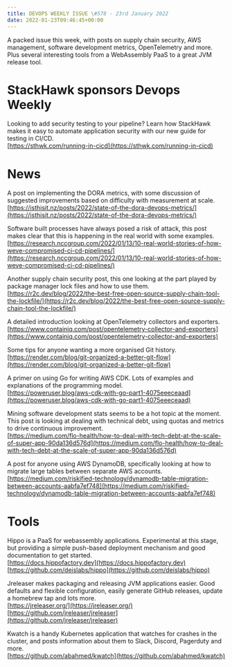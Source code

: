 ```yaml
---
title: DEVOPS WEEKLY ISSUE \#578 - 23rd January 2022 
date: 2022-01-23T09:46:45+00:00
---
```


A packed issue this week, with posts on supply chain security, AWS management, software development metrics, OpenTelemetry and more. Plus several interesting tools from a WebAssembly PaaS to a great JVM release tool.


StackHawk sponsors Devops Weekly
============================

Looking to add security testing to your pipeline? Learn how StackHawk makes it easy to automate application security with our new guide for testing in CI/CD.
<br>[https://sthwk.com/running-in-cicd](https://sthwk.com/running-in-cicd)


News
====

A post on implementing the DORA metrics, with some discussion of suggested improvements based on difficulty with measurement at scale.
<br>[https://isthisit.nz/posts/2022/state-of-the-dora-devops-metrics/](https://isthisit.nz/posts/2022/state-of-the-dora-devops-metrics/)


Software built processes have always posed a risk of attack, this post makes clear that this is happening in the real world with some examples.
<br>[https://research.nccgroup.com/2022/01/13/10-real-world-stories-of-how-weve-compromised-ci-cd-pipelines/](https://research.nccgroup.com/2022/01/13/10-real-world-stories-of-how-weve-compromised-ci-cd-pipelines/)


Another supply chain security post, this one looking at the part played by package manager lock files and how to use them.
<br>[https://r2c.dev/blog/2022/the-best-free-open-source-supply-chain-tool-the-lockfile/](https://r2c.dev/blog/2022/the-best-free-open-source-supply-chain-tool-the-lockfile/)


A detailed introduction looking at OpenTelemetry collectors and exporters.
<br>[https://www.containiq.com/post/opentelemetry-collector-and-exporters](https://www.containiq.com/post/opentelemetry-collector-and-exporters)


Some tips for anyone wanting a more organised Git history.
<br>[https://render.com/blog/git-organized-a-better-git-flow](https://render.com/blog/git-organized-a-better-git-flow)


A primer on using Go for writing AWS CDK. Lots of examples and explanations of the programming model.
<br>[https://poweruser.blog/aws-cdk-with-go-part1-4075eeeceaad](https://poweruser.blog/aws-cdk-with-go-part1-4075eeeceaad)


Mining software development stats seems to be a hot topic at the moment. This post is looking at dealing with technical debt, using quotas and metrics to drive continuous improvement.
<br>[https://medium.com/flo-health/how-to-deal-with-tech-debt-at-the-scale-of-super-app-90da136d576d](https://medium.com/flo-health/how-to-deal-with-tech-debt-at-the-scale-of-super-app-90da136d576d)


A post for anyone using AWS DynamoDB, specifically looking at how to migrate large tables between separate AWS accounts.
<br>[https://medium.com/riskified-technology/dynamodb-table-migration-between-accounts-aabfa7ef748](https://medium.com/riskified-technology/dynamodb-table-migration-between-accounts-aabfa7ef748)


Tools
=====

Hippo is a PaaS for webassembly applications. Experimental at this stage, but providing a simple push-based deployment mechanism and good documentation to get started.
<br>[https://docs.hippofactory.dev](https://docs.hippofactory.dev)
<br>[https://github.com/deislabs/hippo](https://github.com/deislabs/hippo)


Jreleaser makes packaging and releasing JVM applications easier. Good defaults and flexible configuration, easily generate GitHub releases, update a homebrew tap and lots more.
<br>[https://jreleaser.org/](https://jreleaser.org/)
<br>[https://github.com/jreleaser/jreleaser](https://github.com/jreleaser/jreleaser)


Kwatch is a handy Kubernetes application that watches for crashes in the cluster, and posts information about them to Slack, Discord, Pagerduty and more.
<br>[https://github.com/abahmed/kwatch](https://github.com/abahmed/kwatch)




